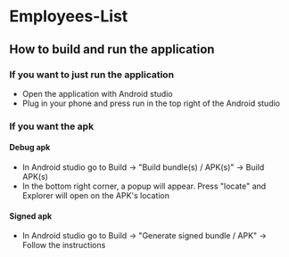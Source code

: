 # Employees-List

## How to build and run the application
### If you want to just run the application
 - Open the application with Android studio
 - Plug in your phone and press run in the top right of the Android studio
 
### If you want the apk
#### Debug apk
 - In Android studio go to Build -> "Build bundle(s) / APK(s)" -> Build APK(s)
 - In the bottom right corner, a popup will appear. Press "locate" and Explorer will open on the APK's location
#### Signed apk
 - In Android studio go to Build -> "Generate signed bundle / APK" -> Follow the instructions
 
 
